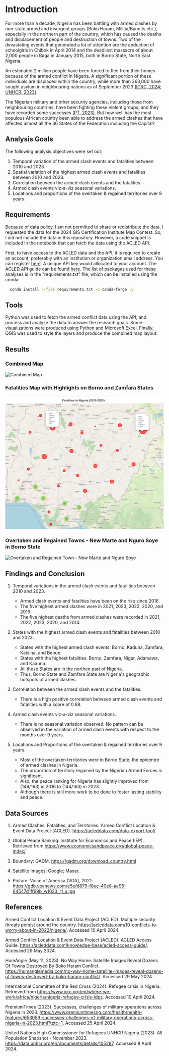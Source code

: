 # Introduction
For more than a decade, Nigeria has been battling with armed clashes by non-state armed and insurgent groups (Boko Haram, Militia/Bandits etc.), especially in the northern part of the country, which has caused the deaths and displacement of people and destruction of towns. Two of the devastating events that generated a lot of attention are the abduction of schoolgirls in Chibok in April 2014 and the deadliest massacre of about 2,000 people in Baga in January 2015, both in Borno State, North East Nigeria. 

An estimated 2 million people have been forced to flee from their homes because of the armed conflict in Nigeria. A significant portion of these individuals are displaced within the country, while more than 363,000 have sought asylum in neighbouring nations as of September 2023 [(ICRC, 2024;](https://www.icrc.org/en/where-we-work/africa/nigeria/nigeria-refugee-crisis-idps) [UNHCR, 2023)](https://data.unhcr.org/en/documents/details/105287). 

The Nigerian military and other security agencies, including those from neighbouring countries, have been fighting these violent groups, and they have recorded some successes [(PT, 2023)](https://www.premiumtimesng.com/health/health-features/653059-successes-challenges-of-military-operations-across-nigeria-in-2023.html?tztc=1). But how well has the most populous African country been able to address the armed clashes that have affected almost all the 36 States of the Federation including the Capital?  

## Analysis Goals
The following analysis objectives were set out:

1. Temporal variation of the armed clash events and fatalities between 2010 and 2023.
2. Spatial variation of the highest armed clash events and fatalities between 2010 and 2023.
3. Correlation between the armed clash events and the fatalities.
4. Armed clash events viz-a-viz seasonal variations. 
5. Locations and proportions of the overtaken & regained territories over 9 years.

## Requirements
Because of data policy, I am not permitted to share or redistribute the data. I requested the data for the 2024 GIS Certification Institute Map Contest. So, I did not include the data in this repository. However, a code snippet is included in the notebook that can fetch the data using the ACLED API.

First, to have access to the ACLED data and the API, it is required to create an account, preferably with an institution or organization email address. You can register [here](https://developer.acleddata.com/). A unique API key would allocated to your account. The ACLED API guide can be found [here](https://acleddata.com/knowledge-base/acled-access-guide/). The list of packages used for these analyses is in the "requirements.txt" file, which can be installed using the conda:

```bash
  conda install --file requirements.txt -c conda-forge -y
```

## Tools 
Python was used to fetch the armed conflict data using the API, and process and analyze the data to answer the research goals. Some visualizations were produced using Python and Microsoft Excel. Finally, QGIS was used to style the layers and produce the combined map layout. 


## Results

### Combined Map
![Combined Map](Maps_Images/Spatio_Temporal_Analysis_of_Armed_Clash_Events_and_Fatalities_in_Nigeria.png "Combined Map")

### Fatalities Map with Highlights on Borno and Zamfara States
![Combined Map](Maps_Images/Fatalities_Screenshots.png "Fatalities Map with highlights on Borno and Zamfara States")

### Overtaken and Regained Towns - New Marte and Nguro Soye in Borno State
![Overtaken and Regained Town - New Marte and Nguro Soye](Maps_Images/Overtaken_and_Regained_Town_New_Marte_and_Nguro_Soye.png "Overtaken and Regained Town- New Marte and Nguro Soye in Borno State")

## Findings and Conclusion
1. Temporal variations in the armed clash events and fatalities between 2010 and 2023.

   * Armed clash events and fatalities have been on the rise since 2016.
   * The five highest armed clashes were in 2021, 2023, 2022, 2020, and 2019.
   * The five highest deaths from armed clashes were recorded in 2021, 2022, 2023, 2020, and 2014.

2. States with the highest armed clash events and fatalities between 2010 and 2023.
   * States with the highest armed clash events: Borno, Kaduna, Zamfara, Katsina, and Benue. 
   * States with the highest fatalities: Borno, Zamfara, Niger, Adamawa, and Kaduna.
   * All these States are in the northen part of Nigeria.
   * Thus, Borno State and Zamfara State are Nigeria's geographic hotspots of armed clashes.

3. Correlation between the armed clash events and the fatalities.
    * There is a high positive correlation between armed clash events and fatalities with a score of 0.88.

4. Armed clash events viz-a-viz seasonal variations.
    * There is no seasonal variation observed. No pattern can be observed in the variation of armed clash events with respect to the months over 9 years.

5. Locations and Proportions of the overtaken & regained territories over 9 years.
    * Most of the overtaken territories were in Borno State, the epicentre of armed clashes in Nigeria. 
    * The proportion of territory regained by the Nigerian Armed Forces is significant. 
    * Also, the peace ranking for Nigeria has slightly improved from (149/163) in 2016 to (144/163) in 2023. 
    * Although there is still more work to be done to foster lasting stability and peace.

## Data Sources
1. Armed Clashes, Fatalities, and Territories: Armed Conflict Location & Event Data Project (ACLED). https://acleddata.com/data-export-tool/

2. Global Peace Ranking: Institute for Economics and Peace (IEP). Retrieved from https://www.economicsandpeace.org/global-peace-index/

3. Boundary: GADM. https://gadm.org/download_country.html

4. Satellite Images: Google; Maxar.

5. Picture: Voice of America (VOA), 2021: https://gdb.voanews.com/e5efd879-f8ec-40e8-ae95-64547d1ff99b_w1023_r1_s.jpg


## References
Armed Conflict Location & Event Data Project (ACLED). Multiple security threats persist around the country. https://acleddata.com/10-conflicts-to-worry-about-in-2022/nigeria/. Accessed 10 April 2024.

Armed Conflict Location & Event Data Project (ACLED). ACLED Access Guide. https://acleddata.com/knowledge-base/acled-access-guide/. Accessed 29 May 2024. 

HumAngle (May 11, 2023). No Way Home: Satellite Images Reveal Dozens Of Towns Destroyed By Boko Haram Conflict. https://humanglemedia.com/no-way-home-satellite-images-reveal-dozens-of-towns-destroyed-by-boko-haram-conflict/. Accessed 29 May 2024. 

International Committee of the Red Cross (2024). Refugee crisis in Nigeria. Retrieved from https://www.icrc.org/en/where-we-work/africa/nigeria/nigeria-refugee-crisis-idps. Accessed 10 April 2024. 

PremiumTimes (2023). Successes, challenges of military operations across Nigeria in 2023. https://www.premiumtimesng.com/health/health-features/653059-successes-challenges-of-military-operations-across-nigeria-in-2023.html?tztc=1. Accessed 25 April 2024. 

United Nations High Commissioner for Refugees UNHCR Nigeria (2023): All Population Snapshot - November 2023.  https://data.unhcr.org/en/documents/details/105287. Accessed 8 April 2024. 
